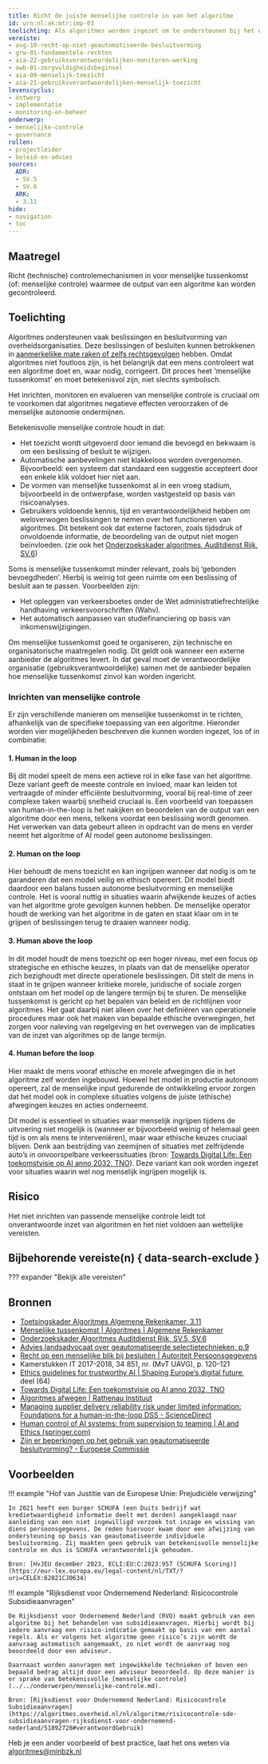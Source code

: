```yaml
---
title: Richt de juiste menselijke controle in van het algoritme
id: urn:nl:ak:mtr:imp-03
toelichting: Als algoritmes worden ingezet om te ondersteunen bij het nemen van beslissingen en besluiten door overheidsorganisaties, kan het noodzakelijk zijn om menselijke tussenkomst in te richten om foutieve output te signaleren en te corrigeren.
vereiste:
- avg-10-recht-op-niet-geautomatiseerde-besluitvorming
- grw-01-fundamentele-rechten
- aia-22-gebruiksverantwoordelijken-monitoren-werking
- awb-01-zorgvuldigheidsbeginsel
- aia-09-menselijk-toezicht
- aia-21-gebruiksverantwoordelijken-menselijk-toezicht
levenscyclus:
- ontwerp
- implementatie
- monitoring-en-beheer
onderwerp:
- menselijke-controle
- governance
rollen:
- projectleider
- beleid-en-advies
sources:
  ADR:
  - SV.5
  - SV.6
  ARK:
  - 3.11
hide:
- navigation
- toc
---
```


<!-- tags -->
## Maatregel
Richt (technische) controlemechanismen in voor menselijke tussenkomst (of: menselijke controle) waarmee de output van een algoritme kan worden gecontroleerd.


## Toelichting

Algoritmes ondersteunen vaak beslissingen en besluitvorming van overheidsorganisaties. Deze beslissingen of besluiten kunnen betrokkenen in [aanmerkelijke mate raken of zelfs rechtsgevolgen](../vereisten/avg-10-recht-op-niet-geautomatiseerde-besluitvorming.md) hebben. Omdat algoritmes niet foutloos zijn, is het belangrijk dat een mens controleert wat een algoritme doet en, waar nodig, corrigeert. Dit proces heet 'menselijke tussenkomst' en moet betekenisvol zijn, niet slechts symbolisch.

Het inrichten, monitoren en evalueren van menselijke controle is cruciaal om te voorkomen dat algoritmes negatieve effecten veroorzaken of de menselijke autonomie ondermijnen.

Betekenisvolle menselijke controle houdt in dat:

- Het toezicht wordt uitgevoerd door iemand die bevoegd en bekwaam is om een beslissing of besluit te wijzigen.
- Automatische aanbevelingen niet klakkeloos worden overgenomen. Bijvoorbeeld: een systeem dat standaard een suggestie accepteert door een enkele klik voldoet hier niet aan.
- De vormen van menselijke tussenkomst al in een vroeg stadium, bijvoorbeeld in de ontwerpfase, worden vastgesteld op basis van risicoanalyses.
- Gebruikers voldoende kennis, tijd en verantwoordelijkheid hebben om weloverwogen beslissingen te nemen over het functioneren van algoritmes. Dit betekent ook dat externe factoren, zoals tijdsdruk of onvoldoende informatie, de beoordeling van de output niet mogen beïnvloeden. (zie ook het [Onderzoekskader algoritmes, Auditdienst Rijk, SV.6](/Algoritmekader/voldoen-aan-wetten-en-regels/hulpmiddelen/onderzoekskader-adr))

Soms is menselijke tussenkomst minder relevant, zoals bij ‘gebonden bevoegdheden’. Hierbij is weinig tot geen ruimte om een beslissing of besluit aan te passen. Voorbeelden zijn:

- Het opleggen van verkeersboetes onder de Wet administratiefrechtelijke handhaving verkeersvoorschriften (Wahv).
- Het automatisch aanpassen van studiefinanciering op basis van inkomenswijzigingen.

Om menselijke tussenkomst goed te organiseren, zijn technische en organisatorische maatregelen nodig. Dit geldt ook wanneer een externe aanbieder de algoritmes levert. In dat geval moet de verantwoordelijke organisatie (gebruiksverantwoordelijke) samen met de aanbieder bepalen hoe menselijke tussenkomst zinvol kan worden ingericht.

### Inrichten van menselijke controle

Er zijn verschillende manieren om menselijke tussenkomst in te richten, afhankelijk van de specifieke toepassing van een algoritme. Hieronder worden vier mogelijkheden beschreven die kunnen worden ingezet, los of in combinatie:

#### 1. Human in the loop
Bij dit model speelt de mens een actieve rol in elke fase van het algoritme. Deze variant geeft de meeste controle en invloed, maar kan leiden tot vertraagde of minder efficiënte besluitvorming, vooral bij real-time of zeer complexe taken waarbij snelheid cruciaal is.
Een voorbeeld van toepassen van human-in-the-loop is het nakijken en beoordelen van de output van een algoritme door een mens, telkens voordat een beslissing wordt genomen. Het verwerken van data gebeurt alleen in opdracht van de mens en verder neemt het algoritme of AI model geen autonome beslissingen.

#### 2. Human on the loop
Hier behoudt de mens toezicht en kan ingrijpen wanneer dat nodig is om te garanderen dat een model veilig en ethisch opereert. Dit model biedt daardoor een balans tussen autonome besluitvorming en menselijke controle. Het is vooral nuttig in situaties waarin afwijkende keuzes of acties van het algoritme grote gevolgen kunnen hebben. De menselijke operator houdt de werking van het algoritme in de gaten en staat klaar om in te grijpen of beslissingen terug te draaien wanneer nodig.

#### 3. Human above the loop
In dit model houdt de mens toezicht op een hoger niveau, met een focus op strategische en ethische keuzes, in plaats van dat de menselijke operator zich bezighoudt met directe operationele beslissingen. Dit stelt de mens in staat in te grijpen wanneer kritieke morele, juridische of sociale zorgen ontstaan om het model op de langere termijn bij te sturen.  De menselijke tussenkomst is gericht op het bepalen van beleid en de richtlijnen voor algoritmes. Het gaat daarbij niet alleen over het definiëren van operationele procedures maar ook het maken van bepaalde ethische overwegingen, het zorgen voor naleving van regelgeving en het overwegen van de implicaties van de inzet van algoritmes op de lange termijn.

#### 4. Human before the loop
Hier maakt de mens vooraf ethische en morele afwegingen die in het algoritme zelf worden ingebouwd. Hoewel het model in productie autonoom opereert, zal de menselijke input gedurende de ontwikkeling ervoor zorgen dat het model ook in complexe situaties volgens de juiste (ethische) afwegingen keuzes en acties onderneemt.

Dit model is essentieel in situaties waar menselijk ingrijpen tijdens de uitvoering niet mogelijk is (wanneer er bijvoorbeeld weinig of helemaal geen tijd is om als mens te interveniëren), maar waar ethische keuzes cruciaal blijven. Denk aan bestrijding van zeemijnen of situaties met zelfrijdende auto’s in onvoorspelbare verkeerssituaties (bron: [Towards Digital Life: Een toekomstvisie op AI anno 2032, TNO](https://www.tno.nl/nl/visie-ai-2032/)). Deze variant kan ook worden ingezet voor situaties waarin wel nog menselijk ingrijpen mogelijk is.

## Risico
Het niet inrichten van passende menselijke controle leidt tot onverantwoorde inzet van algoritmen en het niet voldoen aan wettelijke vereisten.

## Bijbehorende vereiste(n) { data-search-exclude }
??? expander "Bekijk alle vereisten"
    <!-- list_vereisten_on_maatregelen_page -->

## Bronnen

- [Toetsingskader Algoritmes Algemene Rekenkamer, 3.11](https://www.rekenkamer.nl/onderwerpen/algoritmes/documenten/publicaties/2024/05/15/het-toetsingskader-aan-de-slag)
- [Menselijke tussenkomst | Algoritmes | Algemene Rekenkamer](https://www.rekenkamer.nl/onderwerpen/algoritmes/toetsingskader/ethiek/menselijke-tussenkomst)
- [Onderzoekskader Algoritmes Auditdienst Rijk, SV.5, SV.6](https://www.rijksoverheid.nl/documenten/rapporten/2023/07/11/onderzoekskader-algoritmes-adr-2023)
- [Advies landsadvocaat over geautomatiseerde selectietechnieken, p.9](https://www.rijksoverheid.nl/documenten/rapporten/2024/03/13/bijlage-2-advies-landsadvocaat-over-geautomatiseerde-selectietechniek)
- [Recht op een menselijke blik bij besluiten | Autoriteit Persoonsgegevens](https://www.autoriteitpersoonsgegevens.nl/themas/basis-avg/privacyrechten-avg/recht-op-een-menselijke-blik-bij-besluiten#:~:text=Reactie%20op%20verzoek-,Geautomatiseerd%20besluit,noemen%20dit%20een%20geautomatiseerd%20besluit.)
- Kamerstukken IT 2017-2018, 34 851, nr. (MvT UAVG), p. 120-121
- [Ethics guidelines for trustworthy AI | Shaping Europe’s digital future](https://digital-strategy.ec.europa.eu/en/library/ethics-guidelines-trustworthy-ai), deel (64)
- [Towards Digital Life: Een toekomstvisie op AI anno 2032, TNO](https://www.tno.nl/nl/visie-ai-2032/)
- [Algoritmes afwegen | Rathenau Instituut](https://www.rathenau.nl/nl/digitalisering/algoritmes-afwegen)
-	[Managing supplier delivery reliability risk under limited information: Foundations for a human-in-the-loop DSS - ScienceDirect](https://www.sciencedirect.com/science/article/abs/pii/S0167923612002886)
-	[Human control of AI systems: from supervision to teaming | AI and Ethics (springer.com)](https://link.springer.com/article/10.1007/s43681-024-00489-4)
-	[Zijn er beperkingen op het gebruik van geautomatiseerde besluitvorming? - Europese Commissie](https://commission.europa.eu/law/law-topic/data-protection/rules-business-and-organisations/dealing-citizens/are-there-restrictions-use-automated-decision-making_nl#:~:text=Example-,Antwoord,is%20of%20hen%20aanzienlijk%20be%C3%AFnvloedt.)

## Voorbeelden

!!! example "Hof van Justitie van de Europese Unie: Prejudiciële verwijzing"

    In 2021 heeft een burger SCHUFA (een Duits bedrijf wat kredietwaardigheid informatie deelt met derden) aangeklaagd naar aanleiding van een niet ingewilligd verzoek tot inzage en wissing van diens persoonsgegevens. De reden hiervoor kwam door een afwijzing van ondersteuning op basis van geautomatiseerde individuele besluitvorming. Zij maakten geen gebruik van betekenisvolle menselijke controle en dus is SCHUFA verantwoordelijk gehouden.

	Bron: [HvJEU december 2023, ECLI:EU:C:2023:957 (SCHUFA Scoring)](https://eur-lex.europa.eu/legal-content/nl/TXT/?uri=CELEX:62021CJ0634)


!!! example "Rijksdienst voor Ondernemend Nederland: Risicocontrole Subsidieaanvragen"

    De Rijksdienst voor Ondernemend Nederland (RVO) maakt gebruik van een algoritme bij het behandelen van subsidieaanvragen. Hierbij wordt bij iedere aanvraag een risico-indicatie gemaakt op basis van een aantal regels. Als er volgens het algoritme geen risico’s zijn wordt de aanvraag automatisch aangemaakt, zo niet wordt de aanvraag nog beoordeeld door een adviseur.

    Daarnaast worden aanvragen met ingewikkelde technieken of boven een bepaald bedrag altijd door een adviseur beoordeeld. Op deze manier is er sprake van betekenisvolle [menselijke controle](../../onderwerpen/menselijke-controle.md).

	Bron: [Rijksdienst voor Ondernemend Nederland: Risicocontrole Subsidieaanvragen](https://algoritmes.overheid.nl/nl/algoritme/risicocontrole-sde-subsidieaanvragen-rijksdienst-voor-ondernemend-nederland/51892728#verantwoordGebruik)

Heb je een ander voorbeeld of best practice, laat het ons weten via [algoritmes@minbzk.nl](mailto:algoritmes@minbzk.nl)  
